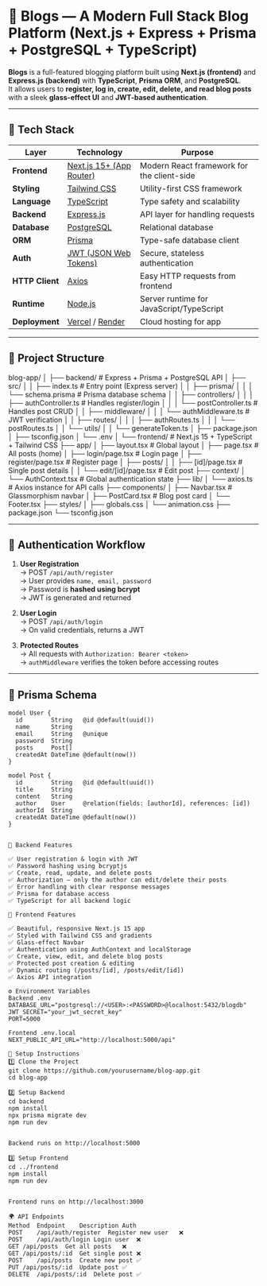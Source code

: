 # 📝 Blogs — A Modern Full Stack Blog Platform (Next.js + Express + Prisma + PostgreSQL + TypeScript)

**Blogs** is a full-featured blogging platform built using **Next.js (frontend)** and **Express.js (backend)** with **TypeScript**, **Prisma ORM**, and **PostgreSQL**.  
It allows users to **register, log in, create, edit, delete, and read blog posts** with a sleek **glass-effect UI** and **JWT-based authentication**.

---

## 🚀 Tech Stack

| Layer | Technology | Purpose |
|--------|-------------|----------|
| **Frontend** | [Next.js 15+ (App Router)](https://nextjs.org/) | Modern React framework for the client-side |
| **Styling** | [Tailwind CSS](https://tailwindcss.com/) | Utility-first CSS framework |
| **Language** | [TypeScript](https://www.typescriptlang.org/) | Type safety and scalability |
| **Backend** | [Express.js](https://expressjs.com/) | API layer for handling requests |
| **Database** | [PostgreSQL](https://www.postgresql.org/) | Relational database |
| **ORM** | [Prisma](https://www.prisma.io/) | Type-safe database client |
| **Auth** | [JWT (JSON Web Tokens)](https://jwt.io/) | Secure, stateless authentication |
| **HTTP Client** | [Axios](https://axios-http.com/) | Easy HTTP requests from frontend |
| **Runtime** | [Node.js](https://nodejs.org/) | Server runtime for JavaScript/TypeScript |
| **Deployment** | [Vercel](https://vercel.com/) / [Render](https://render.com/) | Cloud hosting for app |

---

## 🧱 Project Structure

blog-app/
│
├── backend/ # Express + Prisma + PostgreSQL API
│ ├── src/
│ │ ├── index.ts # Entry point (Express server)
│ │ ├── prisma/
│ │ │ └── schema.prisma # Prisma database schema
│ │ ├── controllers/
│ │ │ ├── authController.ts # Handles register/login
│ │ │ └── postController.ts # Handles post CRUD
│ │ ├── middleware/
│ │ │ └── authMiddleware.ts # JWT verification
│ │ ├── routes/
│ │ │ ├── authRoutes.ts
│ │ │ └── postRoutes.ts
│ │ └── utils/
│ │ └── generateToken.ts
│ ├── package.json
│ ├── tsconfig.json
│ └── .env
│
└── frontend/ # Next.js 15 + TypeScript + Tailwind CSS
├── app/
│ ├── layout.tsx # Global layout
│ ├── page.tsx # All posts (home)
│ ├── login/page.tsx # Login page
│ ├── register/page.tsx # Register page
│ ├── posts/
│ │ ├── [id]/page.tsx # Single post details
│ │ └── edit/[id]/page.tsx # Edit post
├── context/
│ └── AuthContext.tsx # Global authentication state
├── lib/
│ └── axios.ts # Axios instance for API calls
├── components/
│ ├── Navbar.tsx # Glassmorphism navbar
│ ├── PostCard.tsx # Blog post card
│ └── Footer.tsx
├── styles/
│ ├── globals.css
│ └── animation.css
├── package.json
└── tsconfig.json


---

## 🔐 Authentication Workflow

1. **User Registration**  
   → POST `/api/auth/register`  
   → User provides `name, email, password`  
   → Password is **hashed using bcrypt**  
   → JWT is generated and returned  

2. **User Login**  
   → POST `/api/auth/login`  
   → On valid credentials, returns a JWT  

3. **Protected Routes**  
   → All requests with `Authorization: Bearer <token>`  
   → `authMiddleware` verifies the token before accessing routes  

---

## 🧩 Prisma Schema

```prisma
model User {
  id        String   @id @default(uuid())
  name      String
  email     String   @unique
  password  String
  posts     Post[]
  createdAt DateTime @default(now())
}

model Post {
  id        String   @id @default(uuid())
  title     String
  content   String
  author    User     @relation(fields: [authorId], references: [id])
  authorId  String
  createdAt DateTime @default(now())
}


🧠 Backend Features

✅ User registration & login with JWT
✅ Password hashing using bcryptjs
✅ Create, read, update, and delete posts
✅ Authorization — only the author can edit/delete their posts
✅ Error handling with clear response messages
✅ Prisma for database access
✅ TypeScript for all backend logic

🎨 Frontend Features

✅ Beautiful, responsive Next.js 15 app
✅ Styled with Tailwind CSS and gradients
✅ Glass-effect Navbar
✅ Authentication using AuthContext and localStorage
✅ Create, view, edit, and delete blog posts
✅ Protected post creation & editing
✅ Dynamic routing (/posts/[id], /posts/edit/[id])
✅ Axios API integration

⚙️ Environment Variables
Backend .env
DATABASE_URL="postgresql://<USER>:<PASSWORD>@localhost:5432/blogdb"
JWT_SECRET="your_jwt_secret_key"
PORT=5000

Frontend .env.local
NEXT_PUBLIC_API_URL="http://localhost:5000/api"

🧰 Setup Instructions
1️⃣ Clone the Project
git clone https://github.com/yourusername/blog-app.git
cd blog-app

2️⃣ Setup Backend
cd backend
npm install
npx prisma migrate dev
npm run dev


Backend runs on http://localhost:5000

3️⃣ Setup Frontend
cd ../frontend
npm install
npm run dev


Frontend runs on http://localhost:3000

🌍 API Endpoints
Method	Endpoint	Description	Auth
POST	/api/auth/register	Register new user	❌
POST	/api/auth/login	Login user	❌
GET	/api/posts	Get all posts	❌
GET	/api/posts/:id	Get single post	❌
POST	/api/posts	Create new post	✅
PUT	/api/posts/:id	Update post	✅
DELETE	/api/posts/:id	Delete post	✅
